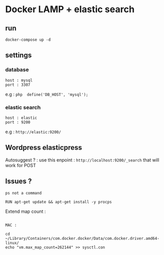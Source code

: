 # Docker LAMP + elastic search


## run 

```
docker-compose up -d 
``` 


## settings 

### database
```
host : mysql
port : 3307
``` 
e.g : ```php  define('DB_HOST', 'mysql'); ```


### elastic search 

```
host : elastic
port : 9200
```

e.g : ``` http://elastic:9200/ ``` 

## Wordpress elasticpress 


Autosuggest ? : use this enpoint : ``` http://localhost:9200/_search ``` that will work for POST


## Issues ? 

``` ps not a command ```


``` 
RUN apt-get update && apt-get install -y procps

```

Extend map count : 

``` 

MAC : 

cd ~/Library/Containers/com.docker.docker/Data/com.docker.driver.amd64-linux/
echo "vm.max_map_count=262144" >> sysctl.con

``` 